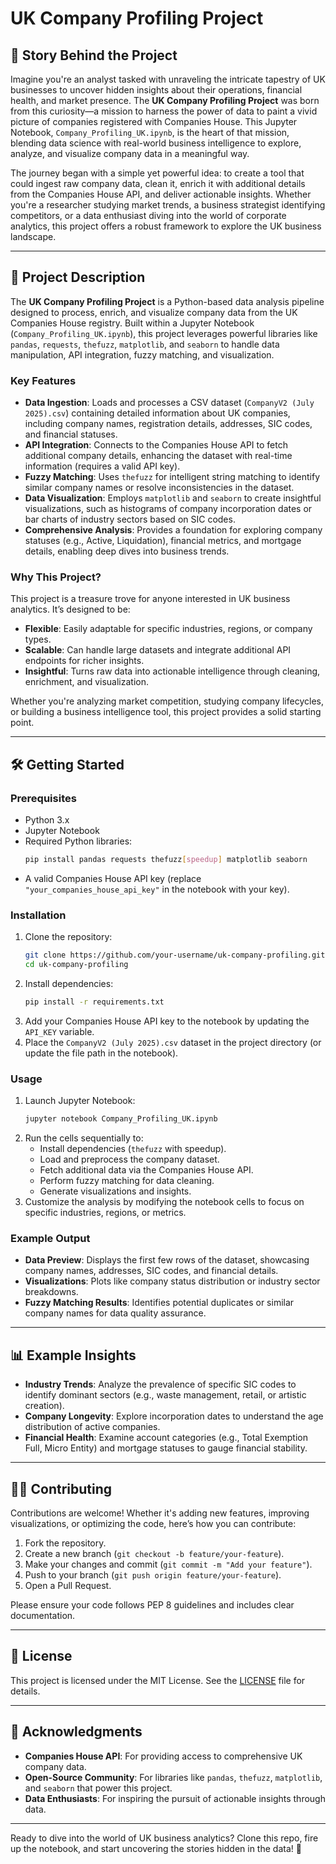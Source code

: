 # UK Company Profiling Project

## 📖 Story Behind the Project

Imagine you're an analyst tasked with unraveling the intricate tapestry of UK businesses to uncover hidden insights about their operations, financial health, and market presence. The **UK Company Profiling Project** was born from this curiosity—a mission to harness the power of data to paint a vivid picture of companies registered with Companies House. This Jupyter Notebook, `Company_Profiling_UK.ipynb`, is the heart of that mission, blending data science with real-world business intelligence to explore, analyze, and visualize company data in a meaningful way.

The journey began with a simple yet powerful idea: to create a tool that could ingest raw company data, clean it, enrich it with additional details from the Companies House API, and deliver actionable insights. Whether you're a researcher studying market trends, a business strategist identifying competitors, or a data enthusiast diving into the world of corporate analytics, this project offers a robust framework to explore the UK business landscape.

---

## 🚀 Project Description

The **UK Company Profiling Project** is a Python-based data analysis pipeline designed to process, enrich, and visualize company data from the UK Companies House registry. Built within a Jupyter Notebook (`Company_Profiling_UK.ipynb`), this project leverages powerful libraries like `pandas`, `requests`, `thefuzz`, `matplotlib`, and `seaborn` to handle data manipulation, API integration, fuzzy matching, and visualization.

### Key Features
- **Data Ingestion**: Loads and processes a CSV dataset (`CompanyV2 (July 2025).csv`) containing detailed information about UK companies, including company names, registration details, addresses, SIC codes, and financial statuses.
- **API Integration**: Connects to the Companies House API to fetch additional company details, enhancing the dataset with real-time information (requires a valid API key).
- **Fuzzy Matching**: Uses `thefuzz` for intelligent string matching to identify similar company names or resolve inconsistencies in the dataset.
- **Data Visualization**: Employs `matplotlib` and `seaborn` to create insightful visualizations, such as histograms of company incorporation dates or bar charts of industry sectors based on SIC codes.
- **Comprehensive Analysis**: Provides a foundation for exploring company statuses (e.g., Active, Liquidation), financial metrics, and mortgage details, enabling deep dives into business trends.

### Why This Project?
This project is a treasure trove for anyone interested in UK business analytics. It’s designed to be:
- **Flexible**: Easily adaptable for specific industries, regions, or company types.
- **Scalable**: Can handle large datasets and integrate additional API endpoints for richer insights.
- **Insightful**: Turns raw data into actionable intelligence through cleaning, enrichment, and visualization.

Whether you're analyzing market competition, studying company lifecycles, or building a business intelligence tool, this project provides a solid starting point.

---

## 🛠️ Getting Started

### Prerequisites
- Python 3.x
- Jupyter Notebook
- Required Python libraries:
  ```bash
  pip install pandas requests thefuzz[speedup] matplotlib seaborn
  ```
- A valid Companies House API key (replace `"your_companies_house_api_key"` in the notebook with your key).

### Installation
1. Clone the repository:
   ```bash
   git clone https://github.com/your-username/uk-company-profiling.git
   cd uk-company-profiling
   ```
2. Install dependencies:
   ```bash
   pip install -r requirements.txt
   ```
3. Add your Companies House API key to the notebook by updating the `API_KEY` variable.
4. Place the `CompanyV2 (July 2025).csv` dataset in the project directory (or update the file path in the notebook).

### Usage
1. Launch Jupyter Notebook:
   ```bash
   jupyter notebook Company_Profiling_UK.ipynb
   ```
2. Run the cells sequentially to:
   - Install dependencies (`thefuzz` with speedup).
   - Load and preprocess the company dataset.
   - Fetch additional data via the Companies House API.
   - Perform fuzzy matching for data cleaning.
   - Generate visualizations and insights.
3. Customize the analysis by modifying the notebook cells to focus on specific industries, regions, or metrics.

### Example Output
- **Data Preview**: Displays the first few rows of the dataset, showcasing company names, addresses, SIC codes, and financial details.
- **Visualizations**: Plots like company status distribution or industry sector breakdowns.
- **Fuzzy Matching Results**: Identifies potential duplicates or similar company names for data quality assurance.

---

## 📊 Example Insights
- **Industry Trends**: Analyze the prevalence of specific SIC codes to identify dominant sectors (e.g., waste management, retail, or artistic creation).
- **Company Longevity**: Explore incorporation dates to understand the age distribution of active companies.
- **Financial Health**: Examine account categories (e.g., Total Exemption Full, Micro Entity) and mortgage statuses to gauge financial stability.

---

## 🧑‍💻 Contributing
Contributions are welcome! Whether it's adding new features, improving visualizations, or optimizing the code, here’s how you can contribute:
1. Fork the repository.
2. Create a new branch (`git checkout -b feature/your-feature`).
3. Make your changes and commit (`git commit -m "Add your feature"`).
4. Push to your branch (`git push origin feature/your-feature`).
5. Open a Pull Request.

Please ensure your code follows PEP 8 guidelines and includes clear documentation.

---

## 📝 License
This project is licensed under the MIT License. See the [LICENSE](LICENSE) file for details.

---

## 🙌 Acknowledgments
- **Companies House API**: For providing access to comprehensive UK company data.
- **Open-Source Community**: For libraries like `pandas`, `thefuzz`, `matplotlib`, and `seaborn` that power this project.
- **Data Enthusiasts**: For inspiring the pursuit of actionable insights through data.

---

Ready to dive into the world of UK business analytics? Clone this repo, fire up the notebook, and start uncovering the stories hidden in the data! 🚀